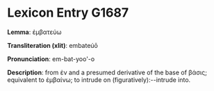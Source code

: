 # Lexicon Entry G1687

**Lemma**: ἐμβατεύω

**Transliteration (xlit)**: embateúō

**Pronunciation**: em-bat-yoo'-o

**Description**:
from ἐν and a presumed derivative of the base of βάσις; equivalent to ἐμβαίνω; to intrude on (figuratively):--intrude into.
